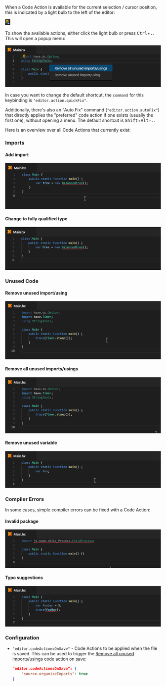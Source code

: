 When a Code Action is available for the current selection / cursor position, this is indicated by a light bulb to the left of the editor:

![](images/code-actions/light-bulb.png)

To show the available actions, either click the light bulb or press <kbd>Ctrl</kbd>+<kbd>.</kbd>. This will open a popup menu:

![](images/code-actions/popup_.png)

In case you want to change the default shortcut, the `command` for this keybinding is `"editor.action.quickFix"`.

Additionally, there's also an "Auto Fix" command (`"editor.action.autoFix"`) that directly applies the "preferred" code action if one exists (usually the first one), without opening a menu. The default shortcut is <kbd>Shift</kbd>+<kbd>Alt</kbd>+<kbd>.</kbd>.

Here is an overview over all Code Actions that currently exist:

### Imports

#### Add import

![](images/code-actions/add-import_.gif)

#### Change to fully qualified type

![](images/code-actions/fully-qualified_.gif)

### Unused Code

#### Remove unused import/using

![](images/code-actions/unused-import_.gif)

#### Remove all unused imports/usings

![](images/code-actions/unused-imports_.gif)

#### Remove unused variable

![](images/code-actions/unused-var_.gif)

### Compiler Errors

In some cases, simple compiler errors can be fixed with a Code Action:

#### Invalid package

![](images/code-actions/invalid-package_.gif)

#### Typo suggestions

![](images/code-actions/typo-suggestion_.gif)

### Configuration

- `"editor.codeActionsOnSave"` - Code Actions to be applied when the file is saved. This can be used to trigger the [Remove all unused imports/usings](#remove-all-unused-importsusings) code action on save:
    
	```json
    "editor.codeActionsOnSave": {
        "source.organizeImports": true
	}
	```
